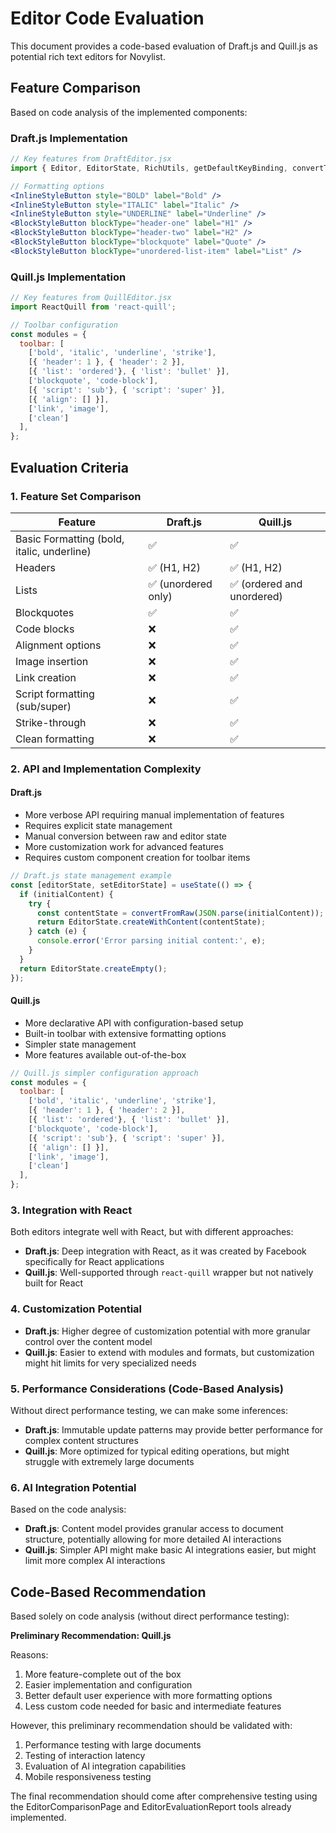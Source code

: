 # Editor Code Evaluation

This document provides a code-based evaluation of Draft.js and Quill.js as potential rich text editors for Novylist.

## Feature Comparison

Based on code analysis of the implemented components:

### Draft.js Implementation

```jsx
// Key features from DraftEditor.jsx
import { Editor, EditorState, RichUtils, getDefaultKeyBinding, convertToRaw, convertFromRaw } from 'draft-js';

// Formatting options
<InlineStyleButton style="BOLD" label="Bold" />
<InlineStyleButton style="ITALIC" label="Italic" />
<InlineStyleButton style="UNDERLINE" label="Underline" />
<BlockStyleButton blockType="header-one" label="H1" />
<BlockStyleButton blockType="header-two" label="H2" />
<BlockStyleButton blockType="blockquote" label="Quote" />
<BlockStyleButton blockType="unordered-list-item" label="List" />
```

### Quill.js Implementation

```jsx
// Key features from QuillEditor.jsx
import ReactQuill from 'react-quill';

// Toolbar configuration
const modules = {
  toolbar: [
    ['bold', 'italic', 'underline', 'strike'],
    [{ 'header': 1 }, { 'header': 2 }],
    [{ 'list': 'ordered'}, { 'list': 'bullet' }],
    ['blockquote', 'code-block'],
    [{ 'script': 'sub'}, { 'script': 'super' }],
    [{ 'align': [] }],
    ['link', 'image'],
    ['clean']
  ],
};
```

## Evaluation Criteria

### 1. Feature Set Comparison

| Feature | Draft.js | Quill.js |
|---------|---------|----------|
| Basic Formatting (bold, italic, underline) | ✅ | ✅ |
| Headers | ✅ (H1, H2) | ✅ (H1, H2) |
| Lists | ✅ (unordered only) | ✅ (ordered and unordered) |
| Blockquotes | ✅ | ✅ |
| Code blocks | ❌ | ✅ |
| Alignment options | ❌ | ✅ |
| Image insertion | ❌ | ✅ |
| Link creation | ❌ | ✅ |
| Script formatting (sub/super) | ❌ | ✅ |
| Strike-through | ❌ | ✅ |
| Clean formatting | ❌ | ✅ |

### 2. API and Implementation Complexity

#### Draft.js
- More verbose API requiring manual implementation of features
- Requires explicit state management
- Manual conversion between raw and editor state
- More customization work for advanced features
- Requires custom component creation for toolbar items

```jsx
// Draft.js state management example
const [editorState, setEditorState] = useState(() => {
  if (initialContent) {
    try {
      const contentState = convertFromRaw(JSON.parse(initialContent));
      return EditorState.createWithContent(contentState);
    } catch (e) {
      console.error('Error parsing initial content:', e);
    }
  }
  return EditorState.createEmpty();
});
```

#### Quill.js
- More declarative API with configuration-based setup
- Built-in toolbar with extensive formatting options
- Simpler state management
- More features available out-of-the-box

```jsx
// Quill.js simpler configuration approach
const modules = {
  toolbar: [
    ['bold', 'italic', 'underline', 'strike'],
    [{ 'header': 1 }, { 'header': 2 }],
    [{ 'list': 'ordered'}, { 'list': 'bullet' }],
    ['blockquote', 'code-block'],
    [{ 'script': 'sub'}, { 'script': 'super' }],
    [{ 'align': [] }],
    ['link', 'image'],
    ['clean']
  ],
};
```

### 3. Integration with React

Both editors integrate well with React, but with different approaches:

- **Draft.js**: Deep integration with React, as it was created by Facebook specifically for React applications
- **Quill.js**: Well-supported through `react-quill` wrapper but not natively built for React

### 4. Customization Potential

- **Draft.js**: Higher degree of customization potential with more granular control over the content model
- **Quill.js**: Easier to extend with modules and formats, but customization might hit limits for very specialized needs

### 5. Performance Considerations (Code-Based Analysis)

Without direct performance testing, we can make some inferences:

- **Draft.js**: Immutable update patterns may provide better performance for complex content structures
- **Quill.js**: More optimized for typical editing operations, but might struggle with extremely large documents

### 6. AI Integration Potential

Based on the code analysis:

- **Draft.js**: Content model provides granular access to document structure, potentially allowing for more detailed AI interactions
- **Quill.js**: Simpler API might make basic AI integrations easier, but might limit more complex AI interactions

## Code-Based Recommendation

Based solely on code analysis (without direct performance testing):

**Preliminary Recommendation: Quill.js**

Reasons:
1. More feature-complete out of the box
2. Easier implementation and configuration
3. Better default user experience with more formatting options
4. Less custom code needed for basic and intermediate features

However, this preliminary recommendation should be validated with:
1. Performance testing with large documents
2. Testing of interaction latency
3. Evaluation of AI integration capabilities
4. Mobile responsiveness testing

The final recommendation should come after comprehensive testing using the EditorComparisonPage and EditorEvaluationReport tools already implemented.
